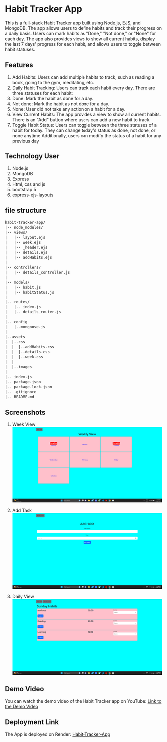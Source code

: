 # Habit Tracker App
This is a full-stack Habit Tracker app built using Node.js, EJS, and MongoDB. The app allows users to define habits and track their progress on a daily basis. Users can mark habits as "Done," "Not done," or "None" for each day. The app also provides views to show all current habits, display the last 7 days' progress for each habit, and allows users to toggle between habit statuses.

## Features
1. Add Habits: Users can add multiple habits to track, such as reading a book, going to the gym, meditating, etc.
2. Daily Habit Tracking: Users can track each habit every day. There are three statuses for each habit:
3. Done: Mark the habit as done for a day.
4. Not done: Mark the habit as not done for a day.
5. None: User did not take any action on a habit for a day.
6. View Current Habits: The app provides a view to show all current habits. There is an "Add" button where users can add a new habit to track.
7. Toggle Habit Status: Users can toggle between the three statuses of a habit for today. They can change today's status as done, not done, or none anytime Additionally, users can modify the status of a habit for any previous day

## Technology User
1. Node.js
2. MongoDB
3. Express
4. Html, css and js
5. bootstrap 5
6. express-ejs-layouts

## file structure
```
habit-tracker-app/
|-- node_modules/
|-- views/
|   |-- layout.ejs
|   |-- week.ejs
|   |-- _header.ejs
|   |-- details.ejs
|   |-- addHabits.ejs
|
|-- controllers/
|   |-- details_controller.js
|
|-- models/
|   |-- habit.js
|   |-- habitStatus.js
|
|-- routes/
|   |-- index.js
|   |-- details_router.js
|
|-- config
|   |--mongoose.js
|
|--assets
|  |--css
|  |  |--addHabits.css
|  |  |--details.css
|  |  |--week.css
|  |
|  |--images
|
|-- index.js
|-- package.json
|-- package-lock.json
|-- .gitignore
|-- README.md
```

## Screenshots
1. Week View
![Week View](assets/images/img1.png)

2. Add Task
![Add Task](assets/images/img2.png)

3. Daily View
![Daily View](assets/images/img3.png)


## Demo Video
You can watch the demo video of the Habit Tracker app on YouTube: [Link to the Demo Video](https://youtu.be/5lm6_TP3lQ0)

## Deployment Link
The App is deployed on Render: [Habit-Tracker-App](https://habit-tracker-app-jmfo.onrender.com/details/day:Wednesday)